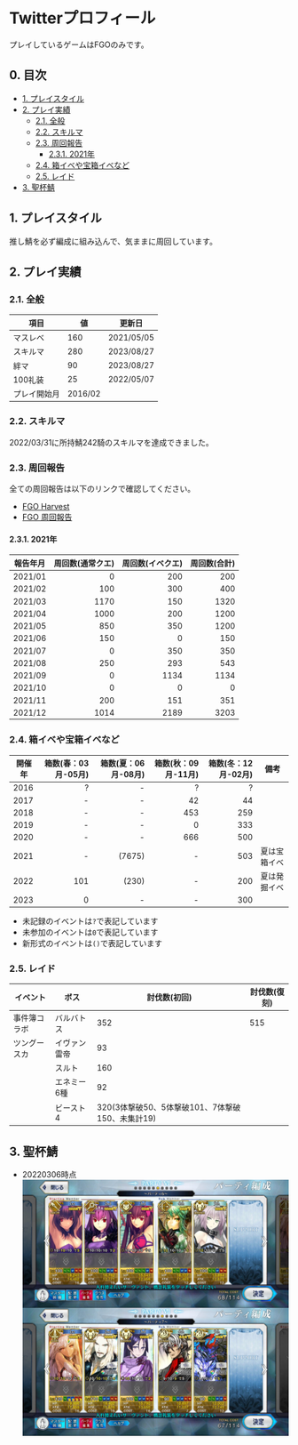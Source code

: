 # Twitterプロフィール <!-- omit in toc -->

プレイしているゲームはFGOのみです。

## 0. 目次 <!-- omit in toc -->

- [1. プレイスタイル](#1-プレイスタイル)
- [2. プレイ実績](#2-プレイ実績)
  - [2.1. 全般](#21-全般)
  - [2.2. スキルマ](#22-スキルマ)
  - [2.3. 周回報告](#23-周回報告)
    - [2.3.1. 2021年](#231-2021年)
  - [2.4. 箱イベや宝箱イベなど](#24-箱イベや宝箱イベなど)
  - [2.5. レイド](#25-レイド)
- [3. 聖杯鯖](#3-聖杯鯖)

## 1. プレイスタイル

推し鯖を必ず編成に組み込んで、気ままに周回しています。

## 2. プレイ実績

### 2.1. 全般

| 項目         | 値      | 更新日     |
| ------------ | ------- | ---------- |
| マスレベ     | 160     | 2021/05/05 |
| スキルマ     | 280     | 2023/08/27 |
| 絆マ         | 90      | 2023/08/27 |
| 100礼装      | 25      | 2022/05/07 |
| プレイ開始月 | 2016/02 |            |

### 2.2. スキルマ

2022/03/31に所持鯖242騎のスキルマを達成できました。

<blockquote class="twitter-tweet">
  <a href="https://twitter.com/silverag_corgi/status/1509187666574995457?ref_src=twsrc%5Etfw"></a>
</blockquote>
<script async src="https://platform.twitter.com/widgets.js" charset="utf-8"></script>

### 2.3. 周回報告

全ての周回報告は以下のリンクで確認してください。

- [FGO Harvest](https://fgojunks.max747.org/harvest/contents/user/silverag_corgi.html)
- [FGO 周回報告](https://fgodrop.max747.org/owners/4e2d5699-3f48-47e9-863e-b5a31a63348e/reports)

#### 2.3.1. 2021年

| 報告年月 | 周回数(通常クエ) | 周回数(イベクエ) | 周回数(合計) |
| -------- | ---------------: | ---------------: | -----------: |
| 2021/01  |                0 |              200 |          200 |
| 2021/02  |              100 |              300 |          400 |
| 2021/03  |             1170 |              150 |         1320 |
| 2021/04  |             1000 |              200 |         1200 |
| 2021/05  |              850 |              350 |         1200 |
| 2021/06  |              150 |                0 |          150 |
| 2021/07  |                0 |              350 |          350 |
| 2021/08  |              250 |              293 |          543 |
| 2021/09  |                0 |             1134 |         1134 |
| 2021/10  |                0 |                0 |            0 |
| 2021/11  |              200 |              151 |          351 |
| 2021/12  |             1014 |             2189 |         3203 |

### 2.4. 箱イベや宝箱イベなど

| 開催年 | 箱数(春：03月-05月) | 箱数(夏：06月-08月) | 箱数(秋：09月-11月) | 箱数(冬：12月-02月) | 備考         |
| ------ | ------------------: | ------------------: | ------------------: | ------------------: | ------------ |
| 2016   |                   ? |                   - |                   ? |                   ? |              |
| 2017   |                   - |                   - |                  42 |                  44 |              |
| 2018   |                   - |                   - |                 453 |                 259 |              |
| 2019   |                   - |                   - |                   0 |                 333 |              |
| 2020   |                   - |                   - |                 666 |                 500 |              |
| 2021   |                   - |              (7675) |                   - |                 503 | 夏は宝箱イベ |
| 2022   |                 101 |               (230) |                   - |                 200 | 夏は発掘イベ |
| 2023   |                   0 |                   - |                   - |                 300 |              |

- 未記録のイベントは`?`で表記しています
- 未参加のイベントは`0`で表記しています
- 新形式のイベントは`()`で表記しています

### 2.5. レイド

| イベント     | ボス         | 討伐数(初回)                                     | 討伐数(復刻) |
| ------------ | ------------ | ------------------------------------------------ | ------------ |
| 事件簿コラボ | バルバトス   | 352                                              | 515          |
| ツングースカ | イヴァン雷帝 | 93                                               |              |
|              | スルト       | 160                                              |              |
|              | エネミー6種  | 92                                               |              |
|              | ビースト4    | 320(3体撃破50、5体撃破101、7体撃破150、未集計19) |              |

## 3. 聖杯鯖

- 20220306時点
  <img src="./assets/img/Screenshot_20220306-201512000.jpg" width="900">
